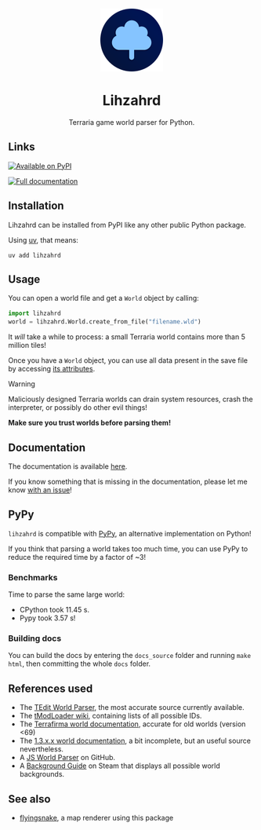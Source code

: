 <div align="center">

![](.media/icon-128x128_round.png)

# Lihzahrd

Terraria game world parser for Python.

</div>

## Links

[![Available on PyPI](https://img.shields.io/pypi/v/lihzahrd)](https://pypi.org/project/lihzahrd/)

[![Full documentation](https://img.shields.io/website?url=https%3A%2F%2Fgh.steffo.eu%2Flihzahrd%2Fhtml%2F&up_message=passing&down_message=failing&label=docs)](https://gh.steffo.eu/lihzahrd/html/)

## Installation

Lihzahrd can be installed from PyPI like any other public Python package.

Using [uv](https://docs.astral.sh/uv/), that means:

```shell
uv add lihzahrd
```

## Usage

You can open a world file and get a `World` object by calling:

```python
import lihzahrd
world = lihzahrd.World.create_from_file("filename.wld")
```

It _will_ take a while to process: a small Terraria world contains more than 5 million tiles!

Once you have a `World` object, you can use all data present in the save file by accessing [its attributes](http://gh.steffo.eu/lihzahrd/html/world.html).

> [!Warning]
> 
> Maliciously designed Terraria worlds can drain system resources, crash the interpreter, or possibly do other evil things!
> 
> **Make sure you trust worlds before parsing them!**

## Documentation

The documentation is available [here](https://gh.steffo.eu/lihzahrd/html/).

If you know something that is missing in the documentation, please let me know [with an issue](https://github.com/Steffo99/lihzahrd/issues/new)!

## PyPy

`lihzahrd` is compatible with [PyPy](https://www.pypy.org), an alternative implementation on Python!

If you think that parsing a world takes too much time, you can use PyPy to reduce the required time by a factor of ~3!

### Benchmarks

Time to parse the same large world:

- CPython took 11.45 s.
- Pypy took 3.57 s!

### Building docs

You can build the docs by entering the `docs_source` folder and running `make html`, then committing the whole `docs` folder.

## References used

- The [TEdit World Parser](https://github.com/TEdit/Terraria-Map-Editor/blob/master/TEditXna/Terraria/World.FileV2.cs), the most accurate source currently available.
- The [tModLoader wiki](https://github.com/tModLoader/tModLoader/wiki), containing lists of all possible IDs.
- The [Terrafirma world documentation](http://seancode.com/terrafirma/world.html), accurate for old worlds (version <69)
- The [1.3.x.x world documentation](http://ludwig.schafer.free.fr/), a bit incomplete, but an useful source nevertheless.
- A [JS World Parser](https://github.com/cokolele/terraria-world-parser/) on GitHub.
- A [Background Guide](https://steamcommunity.com/sharedfiles/filedetails/?id=841032800) on Steam that displays all possible world backgrounds.

## See also

- [flyingsnake](https://github.com/Steffo99/flyingsnake), a map renderer using this package
